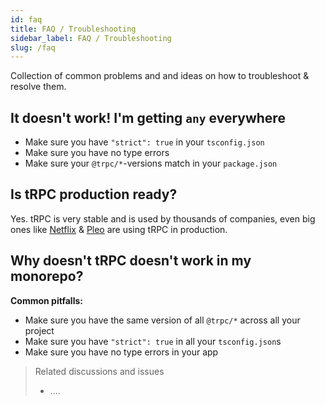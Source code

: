 ```yaml
---
id: faq
title: FAQ / Troubleshooting
sidebar_label: FAQ / Troubleshooting
slug: /faq
---
```


Collection of common problems and and ideas on how to troubleshoot & resolve them.

## It doesn't work! I'm getting `any` everywhere

- Make sure you have `"strict": true` in your `tsconfig.json`
- Make sure you have no type errors
- Make sure your `@trpc/*`-versions match in your `package.json`

## Is tRPC production ready?

Yes. tRPC is very stable and is used by thousands of companies, even big ones like [Netflix](https://netflix.com) & [Pleo](https://pleo.io) are using tRPC in production.

## Why doesn't tRPC doesn't work in my monorepo?

**Common pitfalls:**

- Make sure you have the same version of all `@trpc/*` across all your project
- Make sure you have `"strict": true` in all your `tsconfig.json`s
- Make sure you have no type errors in your app


> Related discussions and issues
>
> - ....


